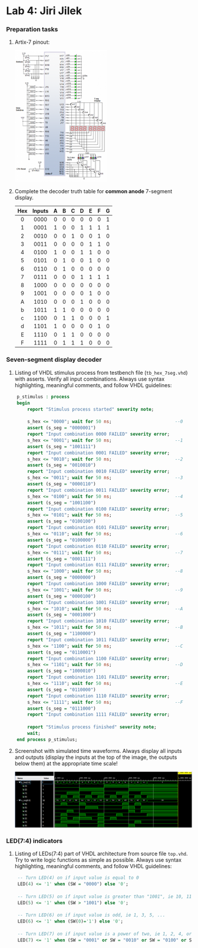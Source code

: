# Lab 4: Jiri Jilek

### Preparation tasks

1. Artix-7 pinout:

    <img src="images/artix7-pinout.png" alt="Artix-7 pinout" width="250"/>

2. Complete the decoder truth table for **common anode** 7-segment display.

   | **Hex** | **Inputs** | **A** | **B** | **C** | **D** | **E** | **F** | **G** |
   | :-: | :-: | :-: | :-: | :-: | :-: | :-: | :-: | :-: |
   | 0 | 0000 | 0 | 0 | 0 | 0 | 0 | 0 | 1 |
   | 1 | 0001 | 1 | 0 | 0 | 1 | 1 | 1 | 1 |
   | 2 | 0010 | 0 | 0 | 1 | 0 | 0 | 1 | 0 |
   | 3 | 0011 | 0 | 0 | 0 | 0 | 1 | 1 | 0 |
   | 4 | 0100 | 1 | 0 | 0 | 1 | 1 | 0 | 0 |
   | 5 | 0101 | 0 | 1 | 0 | 0 | 1 | 0 | 0 |
   | 6 | 0110 | 0 | 1 | 0 | 0 | 0 | 0 | 0 |
   | 7 | 0111 | 0 | 0 | 0 | 1 | 1 | 1 | 1 |
   | 8 | 1000 | 0 | 0 | 0 | 0 | 0 | 0 | 0 |
   | 9 | 1001 | 0 | 0 | 0 | 0 | 1 | 0 | 0 |
   | A | 1010 | 0 | 0 | 0 | 1 | 0 | 0 | 0 |
   | b | 1011 | 1 | 1 | 0 | 0 | 0 | 0 | 0 |
   | c | 1100 | 0 | 1 | 1 | 0 | 0 | 0 | 1 |
   | d | 1101 | 1 | 0 | 0 | 0 | 0 | 1 | 0 |
   | E | 1110 | 0 | 1 | 1 | 0 | 0 | 0 | 0 |
   | F | 1111 | 0 | 1 | 1 | 1 | 0 | 0 | 0 |

### Seven-segment display decoder

1. Listing of VHDL stimulus process from testbench file (`tb_hex_7seg.vhd`) with asserts. Verify all input combinations. Always use syntax highlighting, meaningful comments, and follow VHDL guidelines:

```vhdl
    p_stimulus : process
    begin
        report "Stimulus process started" severity note;

        s_hex <= "0000"; wait for 50 ns;                        --0
        assert (s_seg = "0000001")
        report "Input combination 0000 FAILED" severity error;
        s_hex <= "0001"; wait for 50 ns;                        --1
        assert (s_seg = "1001111")
        report "Input combination 0001 FAILED" severity error;
        s_hex <= "0010"; wait for 50 ns;                        --2
        assert (s_seg = "0010010")
        report "Input combination 0010 FAILED" severity error;
        s_hex <= "0011"; wait for 50 ns;                        --3
        assert (s_seg = "0000110")
        report "Input combination 0011 FAILED" severity error;
        s_hex <= "0100"; wait for 50 ns;                        --4
        assert (s_seg = "1001100")
        report "Input combination 0100 FAILED" severity error;
        s_hex <= "0101"; wait for 50 ns;                        --5
        assert (s_seg = "0100100")
        report "Input combination 0101 FAILED" severity error;
        s_hex <= "0110"; wait for 50 ns;                        --6
        assert (s_seg = "0100000")
        report "Input combination 0110 FAILED" severity error;
        s_hex <= "0111"; wait for 50 ns;                        --7
        assert (s_seg = "0001111")
        report "Input combination 0111 FAILED" severity error;
        s_hex <= "1000"; wait for 50 ns;                        --8
        assert (s_seg = "0000000")
        report "Input combination 1000 FAILED" severity error;
        s_hex <= "1001"; wait for 50 ns;                        --9
        assert (s_seg = "0000100")
        report "Input combination 1001 FAILED" severity error;
        s_hex <= "1010"; wait for 50 ns;                        --A
        assert (s_seg = "0001000")
        report "Input combination 1010 FAILED" severity error;
        s_hex <= "1011"; wait for 50 ns;                        --B
        assert (s_seg = "1100000")
        report "Input combination 1011 FAILED" severity error;
        s_hex <= "1100"; wait for 50 ns;                        --C
        assert (s_seg = "0110001")
        report "Input combination 1100 FAILED" severity error;
        s_hex <= "1101"; wait for 50 ns;                        --D
        assert (s_seg = "1000010")
        report "Input combination 1101 FAILED" severity error;
        s_hex <= "1110"; wait for 50 ns;                        --E
        assert (s_seg = "0110000")
        report "Input combination 1110 FAILED" severity error;
        s_hex <= "1111"; wait for 50 ns;                        --F
        assert (s_seg = "0111000")
        report "Input combination 1111 FAILED" severity error;
        
        report "Stimulus process finished" severity note;
        wait;
    end process p_stimulus;
```

2. Screenshot with simulated time waveforms. Always display all inputs and outputs (display the inputs at the top of the image, the outputs below them) at the appropriate time scale!

   ![signals](images/signals.png)

### LED(7:4) indicators

1. Listing of LEDs(7:4) part of VHDL architecture from source file `top.vhd`. Try to write logic functions as simple as possible. Always use syntax highlighting, meaningful comments, and follow VHDL guidelines:

   ```vhdl
    -- Turn LED(4) on if input value is equal to 0
    LED(4) <= '1' when (SW = "0000") else '0';

    -- Turn LED(5) on if input value is greater than "1001", ie 10, 11, 12, ...
    LED(5) <= '1' when (SW > "1001") else '0';

    -- Turn LED(6) on if input value is odd, ie 1, 3, 5, ...
    LED(6) <= '1' when (SW(0)='1') else '0';

    -- Turn LED(7) on if input value is a power of two, ie 1, 2, 4, or 8
    LED(7) <= '1' when (SW = "0001" or SW = "0010" or SW = "0100" or SW = "1000") else '0';
   ```
